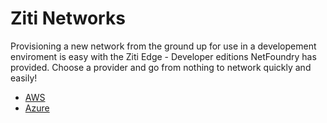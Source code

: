 # Ziti Networks

Provisioning a new network from the ground up for use in a developement enviroment is easy with the Ziti Edge -
Developer editions NetFoundry has provided. Choose a provider and go from nothing to network quickly and easily!

* [AWS](./network/aws-quickstart.md)
* [Azure](./network/azure-quickstart.md)
